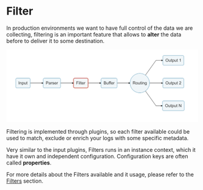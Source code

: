 # Filter

In production environments we want to have full control of the data we are collecting, filtering is an important feature that allows to __alter__ the data before to deliver it to some destination.

![](../diagrams/logging_pipeline_filter.png)

Filtering is implemented through plugins, so each filter available could be used to match, exclude or enrich your logs with some specific metadata.

Very similar to the input plugins, Filters runs in an instance context, which it have it own and independent configuration. Configuration keys are often called __properties__.

For more details about the Filters available and it usage, please refer to the [Filters](../filter/README.md) section.
